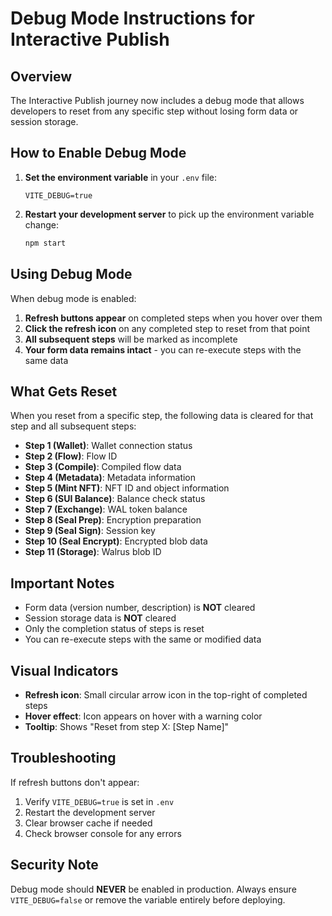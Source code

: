 # Debug Mode Instructions for Interactive Publish

## Overview
The Interactive Publish journey now includes a debug mode that allows developers to reset from any specific step without losing form data or session storage.

## How to Enable Debug Mode

1. **Set the environment variable** in your `.env` file:
   ```
   VITE_DEBUG=true
   ```

2. **Restart your development server** to pick up the environment variable change:
   ```bash
   npm start
   ```

## Using Debug Mode

When debug mode is enabled:

1. **Refresh buttons appear** on completed steps when you hover over them
2. **Click the refresh icon** on any completed step to reset from that point
3. **All subsequent steps** will be marked as incomplete
4. **Your form data remains intact** - you can re-execute steps with the same data

## What Gets Reset

When you reset from a specific step, the following data is cleared for that step and all subsequent steps:

- **Step 1 (Wallet)**: Wallet connection status
- **Step 2 (Flow)**: Flow ID
- **Step 3 (Compile)**: Compiled flow data
- **Step 4 (Metadata)**: Metadata information
- **Step 5 (Mint NFT)**: NFT ID and object information
- **Step 6 (SUI Balance)**: Balance check status
- **Step 7 (Exchange)**: WAL token balance
- **Step 8 (Seal Prep)**: Encryption preparation
- **Step 9 (Seal Sign)**: Session key
- **Step 10 (Seal Encrypt)**: Encrypted blob data
- **Step 11 (Storage)**: Walrus blob ID

## Important Notes

- Form data (version number, description) is **NOT** cleared
- Session storage data is **NOT** cleared
- Only the completion status of steps is reset
- You can re-execute steps with the same or modified data

## Visual Indicators

- **Refresh icon**: Small circular arrow icon in the top-right of completed steps
- **Hover effect**: Icon appears on hover with a warning color
- **Tooltip**: Shows "Reset from step X: [Step Name]"

## Troubleshooting

If refresh buttons don't appear:
1. Verify `VITE_DEBUG=true` is set in `.env`
2. Restart the development server
3. Clear browser cache if needed
4. Check browser console for any errors

## Security Note

Debug mode should **NEVER** be enabled in production. Always ensure `VITE_DEBUG=false` or remove the variable entirely before deploying.